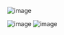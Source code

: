 ![image](https://github.com/anhvu1611/CuoiKyPhanTanDe1/assets/106540824/68a2ed9a-9d81-4b39-82fd-9e5721fe539f)

![image](https://github.com/anhvu1611/CuoiKyPhanTanDe1/assets/106540824/393c65e9-17eb-4c61-a298-5643745ff4a3)
![image](https://github.com/anhvu1611/CuoiKyPhanTanDe1/assets/106540824/5769a578-70dd-473f-acfa-96a121dede8f)
